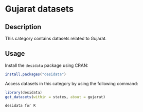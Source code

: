 
# Gujarat datasets
## Description
This category contains datasets related to Gujarat.
## Usage
Install the `desidata` package using CRAN:
```r
install.packages("desidata")
```
Access datasets in this category by using the following command:
```r
library(desidata)
get_datasets(within = states, about = gujarat)
```
`desidata for R`
